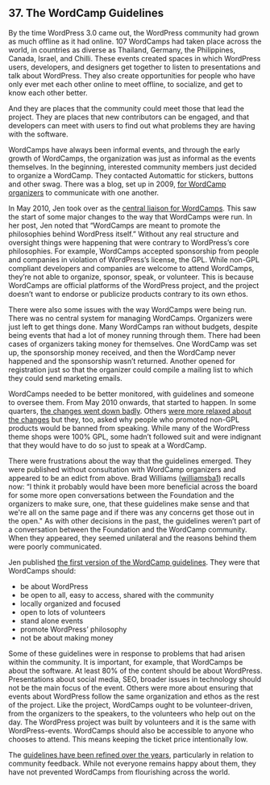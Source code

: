 ## 37. The WordCamp Guidelines

By the time WordPress 3.0 came out, the WordPress community had grown as much offline as it had online. 107 WordCamps had taken place across the world, in countries as diverse as Thailand, Germany, the Philippines, Canada, Israel, and Chilli. These events created spaces in which WordPress users, developers, and designers get together to listen to presentations and talk about WordPress. They also create opportunities for people who have only ever met each other online to meet offline, to socialize, and get to know each other better. 

And they are places that the community could meet those that lead the project. They are places that new contributors can be engaged, and that developers can meet with users to find out what problems they are having with the software.

WordCamps have always been informal events, and through the early growth of WordCamps, the organization was just as informal as the events themselves. In the beginning, interested community members just decided to organize a WordCamp. They contacted Automattic for stickers, buttons and other swag. There was a blog, set up in 2009, [for WordCamp organizers](http://wordcamphowto.wordpress.com/2009/06/26/hello-welcome-to-this-super-blog/) to communicate with one another.

In May 2010, Jen took over as the [central liaison for WordCamps](http://wordcamphowto.wordpress.com/2010/05/19/fyi-im-taking-over-as-central-liaison/). This saw the start of some major changes to the way that WordCamps were run. In her post, Jen noted that “WordCamps are meant to promote the philosophies behind WordPress itself.” Without any real structure and oversight things were happening that were contrary to WordPress’s core philosophies. For example, WordCamps accepted sponsorship from people and companies in violation of WordPress’s license, the GPL. While non-GPL compliant developers and companies are welcome to attend WordCamps, they’re not able to organize, sponsor, speak, or volunteer. This is because WordCamps are official platforms of the WordPress project, and the project doesn’t want to endorse or publicize products contrary to its own ethos.

There were also some issues with the way WordCamps were being run. There was no central system for managing WordCamps. Organizers were just left to get things done. Many WordCamps ran without budgets, despite being events that had a lot of money running through them. There had been cases of organizers taking money for themselves. One WordCamp was set up, the sponsorship money received, and then the WordCamp never happened and the sponsorship wasn’t returned. Another opened for registration just so that the organizer could compile a mailing list to which they could send marketing emails. 	

WordCamps needed to be better monitored, with guidelines and someone to oversee them. From May 2010 onwards, that started to happen. In some quarters, [the changes went down badly](http://onefinejay.com/2010/05/19/a-few-questions-on-jane-wells-revised-wordcamp-policies). Others [were more relaxed about the changes](http://www.bloggingpro.com/archives/2010/05/19/wordcamps-need-to-be-gpl-too-now/) but they, too, asked why people who promoted non-GPL products would be banned from speaking. While many of the WordPress theme shops were 100% GPL, some hadn’t followed suit and were indignant that they would have to do so just to speak at a WordCamp.	

There were frustrations about the way that the guidelines emerged. They were published without consultation with WordCamp organizers and appeared to be an edict from above. Brad Williams ([williamsba1](http://profiles.wordpress.org/williamsba1)) recalls now: “I think it probably would have been more beneficial across the board for some more open conversations between the Foundation and the organizers to make sure, one, that these guidelines make sense and that we're all on the same page and if there was any concerns get those out in the open." As with other decisions in the past, the guidelines weren’t part of a conversation between the Foundation and the WordCamp community. When they appeared, they seemed unilateral and the reasons behind them were poorly communicated.

Jen published [the first version of the WordCamp guidelines](https://web.archive.org/web/20100723003529/http://central.wordcamp.org/about/). They were that WordCamps should:
	
- be about WordPress 
- be open to all, easy to access, shared with the community 
- locally organized and focused 
- open to lots of volunteers
- stand alone events 
- promote WordPress’ philosophy 
- not be about making money	

Some of these guidelines were in response to problems that had arisen within the community. It is important, for example, that WordCamps be about the software. At least 80% of the content should be about WordPress. Presentations about social media, SEO, broader issues in technology should not be the main focus of the event. Others were more about ensuring that events about WordPress follow the same organization and ethos as the rest of the project. Like the project, WordCamps ought to be volunteer-driven, from the organizers to the speakers, to the volunteers who help out on the day. The WordPress project was built by volunteers and it is the same with WordPress-events. WordCamps should also be accessible to anyone who chooses to attend. This means keeping the ticket price intentionally low. 

The [guidelines have been refined over the years](http://plan.wordcamp.org/become-an-organizer/representing-wordpress/), particularly in relation to community feedback. While not everyone remains happy about them, they have not prevented WordCamps from flourishing across the world.	
